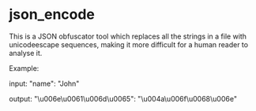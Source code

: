 # json_encode

This is a JSON obfuscator tool which replaces all the strings in a file with unicodeescape sequences, making it more difficult for a human reader to analyse it.

Example:

input: "name": "John"

output: "\u006e\u0061\u006d\u0065": "\u004a\u006f\u0068\u006e"
